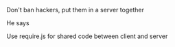 Don't ban hackers, put them in a server together

He says 


Use require.js for shared code between client and server
